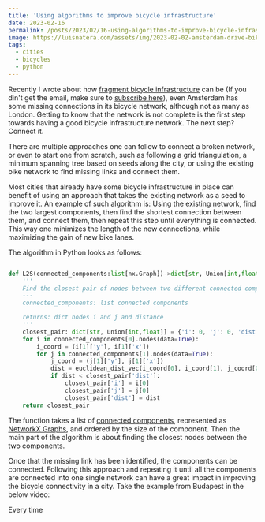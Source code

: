 ```yaml
---
title: 'Using algorithms to improve bicycle infrastructure'
date: 2023-02-16
permalink: /posts/2023/02/16-using-algorithms-to-improve-bicycle-infrastructure/
image: https://luisnatera.com/assets/img/2023-02-02-amsterdam-drive-bike-network.png
tags: 
  - cities
  - bicycles 
  - python
---
```


Recently I wrote about how [fragment bicycle infrastructure](https://buttondown.email/natera/archive/connected-or-fragmented-analyzing-the-state-of/) can be (If you din't get the email, make sure to [subscribe here](https://buttondown.email/natera)), even Amsterdam has some missing connections in its bicycle network, although not as many as London. Getting to know that the network is not complete is the first step towards having a good bicycle infrastructure network. The next step? Connect it.

There are multiple approaches one can follow to connect a broken network, or even to start one from scratch, such as following a grid triangulation, a minimum spanning tree based on seeds along the city, or using the existing bike network to find missing links and connect them.

Most cities that already have some bicycle infrastructure in place can benefit of using an approach that takes the existing network as a seed to improve it.
An example of such algorithm is: Using the existing network, find the two largest components, then find the shortest connection between them, and connect them, then repeat this step until everything is connected. This way one minimizes the length of the new connections, while maximizing the gain of new bike lanes.

The algorithm in Python looks as follows:

```python

def L2S(connected_components:list[nx.Graph])->dict[str, Union[int,float]]:
    '''
    Find the closest pair of nodes between two different connected components.
    ---
    connected_components: list connected components

    returns: dict nodes i and j and distance
    '''
    closest_pair: dict[str, Union[int,float]] = {'i': 0, 'j': 0, 'dist': np.inf}
    for i in connected_components[0].nodes(data=True):
        i_coord = (i[1]['y'], i[1]['x'])
        for j in connected_components[1].nodes(data=True):
            j_coord = (j[1]['y'], j[1]['x'])
            dist = euclidean_dist_vec(i_coord[0], i_coord[1], j_coord[0], j_coord[1])
            if dist < closest_pair['dist']:
                closest_pair['i'] = i[0]
                closest_pair['j'] = j[0]
                closest_pair['dist'] = dist
    return closest_pair
```

The function takes a list of [connected components](https://en.wikipedia.org/wiki/Component_(graph_theory)), represented as [NetworkX Graphs](https://networkx.org/documentation/stable/reference/classes/graph.html), and ordered by the size of the component. Then the main part of the algorithm is about finding the closest nodes between the two components.

Once that the missing link has been identified, the components can be connected. Following this approach and repeating it until all the components are connected into one single network can have a great impact in improving the bicycle connectivity in a city. Take the example from Budapest in the below video:

Every time 
